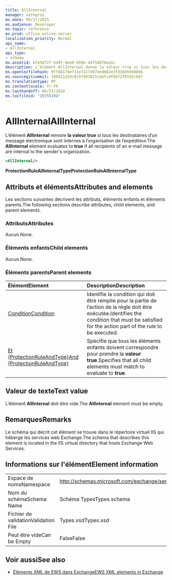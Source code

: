 ```yaml
---
title: AllInternal
manager: sethgros
ms.date: 09/17/2015
ms.audience: Developer
ms.topic: reference
ms.prod: office-online-server
localization_priority: Normal
api_name:
- AllInternal
api_type:
- schema
ms.assetid: b7e5072f-5d9f-4ee0-b58b-4d75d878ea1c
description: L’élément AllInternal donne la valeur true si tous les destinataires d’un message électronique sont internes à l’organisation de l’expéditeur.
ms.openlocfilehash: 0ffd4178e711e3117497eed682e3fd3e0594989b
ms.sourcegitcommit: 34041125dc8c5f993b21cebfc4f8b72f0fd2cb6f
ms.translationtype: MT
ms.contentlocale: fr-FR
ms.lasthandoff: 06/25/2018
ms.locfileid: "19755194"
---
```

# <a name="allinternal"></a><span data-ttu-id="219b8-103">AllInternal</span><span class="sxs-lookup"><span data-stu-id="219b8-103">AllInternal</span></span>

<span data-ttu-id="219b8-104">L’élément **AllInternal** renvoie **la valeur true** si tous les destinataires d’un message électronique sont internes à l’organisation de l’expéditeur.</span><span class="sxs-lookup"><span data-stu-id="219b8-104">The **AllInternal** element evaluates to **true** if all recipients of an e-mail message are internal to the sender's organization.</span></span> 
  
```xml
<AllInternal/>
```

 <span data-ttu-id="219b8-105">**ProtectionRuleAllInternalType**</span><span class="sxs-lookup"><span data-stu-id="219b8-105">**ProtectionRuleAllInternalType**</span></span>
## <a name="attributes-and-elements"></a><span data-ttu-id="219b8-106">Attributs et éléments</span><span class="sxs-lookup"><span data-stu-id="219b8-106">Attributes and elements</span></span>

<span data-ttu-id="219b8-107">Les sections suivantes décrivent les attributs, éléments enfants et éléments parents.</span><span class="sxs-lookup"><span data-stu-id="219b8-107">The following sections describe attributes, child elements, and parent elements.</span></span>
  
### <a name="attributes"></a><span data-ttu-id="219b8-108">Attributs</span><span class="sxs-lookup"><span data-stu-id="219b8-108">Attributes</span></span>

<span data-ttu-id="219b8-109">Aucun.</span><span class="sxs-lookup"><span data-stu-id="219b8-109">None.</span></span>
  
### <a name="child-elements"></a><span data-ttu-id="219b8-110">Éléments enfants</span><span class="sxs-lookup"><span data-stu-id="219b8-110">Child elements</span></span>

<span data-ttu-id="219b8-111">Aucun.</span><span class="sxs-lookup"><span data-stu-id="219b8-111">None.</span></span>
  
### <a name="parent-elements"></a><span data-ttu-id="219b8-112">Éléments parents</span><span class="sxs-lookup"><span data-stu-id="219b8-112">Parent elements</span></span>

|<span data-ttu-id="219b8-113">**Élément**</span><span class="sxs-lookup"><span data-stu-id="219b8-113">**Element**</span></span>|<span data-ttu-id="219b8-114">**Description**</span><span class="sxs-lookup"><span data-stu-id="219b8-114">**Description**</span></span>|
|:-----|:-----|
|[<span data-ttu-id="219b8-115">Condition</span><span class="sxs-lookup"><span data-stu-id="219b8-115">Condition</span></span>](condition.md) <br/> |<span data-ttu-id="219b8-116">Identifie la condition qui doit être remplie pour la partie de l’action de la règle doit être exécutée.</span><span class="sxs-lookup"><span data-stu-id="219b8-116">Identifies the condition that must be satisfied for the action part of the rule to be executed.</span></span>  <br/> |
|[<span data-ttu-id="219b8-117">Et (ProtectionRuleAndType)</span><span class="sxs-lookup"><span data-stu-id="219b8-117">And (ProtectionRuleAndType)</span></span>](and-protectionruleandtype.md) <br/> |<span data-ttu-id="219b8-118">Spécifie que tous les éléments enfants doivent correspondre pour prendre la **valeur true**.</span><span class="sxs-lookup"><span data-stu-id="219b8-118">Specifies that all child elements must match to evaluate to **true**.</span></span>  <br/> |
   
## <a name="text-value"></a><span data-ttu-id="219b8-119">Valeur de texte</span><span class="sxs-lookup"><span data-stu-id="219b8-119">Text value</span></span>

<span data-ttu-id="219b8-120">L’élément **AllInternal** doit être vide.</span><span class="sxs-lookup"><span data-stu-id="219b8-120">The **AllInternal** element must be empty.</span></span> 
  
## <a name="remarks"></a><span data-ttu-id="219b8-121">Remarques</span><span class="sxs-lookup"><span data-stu-id="219b8-121">Remarks</span></span>

<span data-ttu-id="219b8-122">Le schéma qui décrit cet élément se trouve dans le répertoire virtuel IIS qui héberge les services web Exchange.</span><span class="sxs-lookup"><span data-stu-id="219b8-122">The schema that describes this element is located in the IIS virtual directory that hosts Exchange Web Services.</span></span>
  
## <a name="element-information"></a><span data-ttu-id="219b8-123">Informations sur l'élément</span><span class="sxs-lookup"><span data-stu-id="219b8-123">Element information</span></span>

|||
|:-----|:-----|
|<span data-ttu-id="219b8-124">Espace de noms</span><span class="sxs-lookup"><span data-stu-id="219b8-124">Namespace</span></span>  <br/> |http://schemas.microsoft.com/exchange/services/2006/types  <br/> |
|<span data-ttu-id="219b8-125">Nom du schéma</span><span class="sxs-lookup"><span data-stu-id="219b8-125">Schema Name</span></span>  <br/> |<span data-ttu-id="219b8-126">Schéma Types</span><span class="sxs-lookup"><span data-stu-id="219b8-126">Types schema</span></span>  <br/> |
|<span data-ttu-id="219b8-127">Fichier de validation</span><span class="sxs-lookup"><span data-stu-id="219b8-127">Validation File</span></span>  <br/> |<span data-ttu-id="219b8-128">Types.xsd</span><span class="sxs-lookup"><span data-stu-id="219b8-128">Types.xsd</span></span>  <br/> |
|<span data-ttu-id="219b8-129">Peut être vide</span><span class="sxs-lookup"><span data-stu-id="219b8-129">Can be Empty</span></span>  <br/> |<span data-ttu-id="219b8-130">False</span><span class="sxs-lookup"><span data-stu-id="219b8-130">False</span></span>  <br/> |
   
## <a name="see-also"></a><span data-ttu-id="219b8-131">Voir aussi</span><span class="sxs-lookup"><span data-stu-id="219b8-131">See also</span></span>

- [<span data-ttu-id="219b8-132">Éléments XML de EWS dans Exchange</span><span class="sxs-lookup"><span data-stu-id="219b8-132">EWS XML elements in Exchange</span></span>](ews-xml-elements-in-exchange.md)


